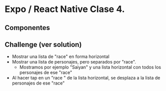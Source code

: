 # Expo / React Native Clase 4.




## Componentes




## Challenge (ver solution)

- Mostrar una lista de "race"  en forma horizontal
- Mostrar una lista de personajes, pero separados por "race".
  - Mostramos por ejemplo "Saiyan" y una lista horizontal con todos los personajes de ese "race"
- Al hacer tap en un "race " de la lista horizontal, se desplaza a la lista de personajes de ese "race"


